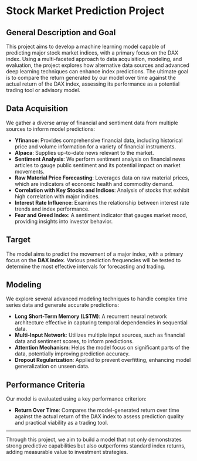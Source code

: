 # Stock Market Prediction Project

## General Description and Goal
This project aims to develop a machine learning model capable of predicting major stock market indices, with a primary focus on the DAX index. Using a multi-faceted approach to data acquisition, modeling, and evaluation, the project explores how alternative data sources and advanced deep learning techniques can enhance index predictions. The ultimate goal is to compare the return generated by our model over time against the actual return of the DAX index, assessing its performance as a potential trading tool or advisory model.

## Data Acquisition
We gather a diverse array of financial and sentiment data from multiple sources to inform model predictions:

- **Yfinance**: Provides comprehensive financial data, including historical price and volume information for a variety of financial instruments.
- **Alpaca**: Supplies up-to-date news relevant to the market.
- **Sentiment Analysis**: We perform sentiment analysis on financial news articles to gauge public sentiment and its potential impact on market movements.
- **Raw Material Price Forecasting**: Leverages data on raw material prices, which are indicators of economic health and commodity demand.
- **Correlation with Key Stocks and Indices**: Analysis of stocks that exhibit high correlation with major indices.
- **Interest Rate Influence**: Examines the relationship between interest rate trends and index performance.
- **Fear and Greed Index**: A sentiment indicator that gauges market mood, providing insights into investor behavior.

## Target
The model aims to predict the movement of a major index, with a primary focus on the **DAX index**. Various prediction frequencies will be tested to determine the most effective intervals for forecasting and trading.

## Modeling
We explore several advanced modeling techniques to handle complex time series data and generate accurate predictions:

- **Long Short-Term Memory (LSTM)**: A recurrent neural network architecture effective in capturing temporal dependencies in sequential data.
- **Multi-Input Network**: Utilizes multiple input sources, such as financial data and sentiment scores, to inform predictions.
- **Attention Mechanism**: Helps the model focus on significant parts of the data, potentially improving prediction accuracy.
- **Dropout Regularization**: Applied to prevent overfitting, enhancing model generalization on unseen data.

## Performance Criteria
Our model is evaluated using a key performance criterion:

- **Return Over Time**: Compares the model-generated return over time against the actual return of the DAX index to assess prediction quality and practical viability as a trading tool.

---

Through this project, we aim to build a model that not only demonstrates strong predictive capabilities but also outperforms standard index returns, adding measurable value to investment strategies.
